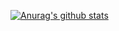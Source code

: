 [![Anurag's github stats](https://github-readme-stats.vercel.app/api?username=kurikinton105)](https://github.com/anuraghazra/github-readme-stats)


